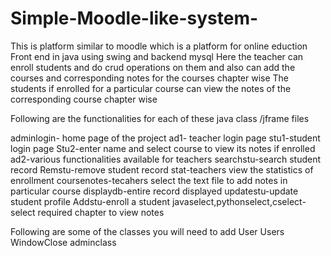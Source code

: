 # Simple-Moodle-like-system-
This is platform similar to moodle which is a platform for online eduction
Front end in java using swing and backend mysql
Here the teacher can enroll students and do crud operations on them and also can add the courses and corresponding notes for the courses chapter wise
The students if enrolled for a particular course can view the notes of the corresponding course chapter wise

Following are the functionalities for each of these java class /jframe files

adminlogin- home page of the project
ad1- teacher login page
stu1-student login page
Stu2-enter name and select course to view its notes if enrolled
ad2-various functionalities available for teachers
searchstu-search student record
Remstu-remove student record
stat-teachers view the statistics of enrollment
coursenotes-tecahers select the text file to add notes in particular course
displaydb-entire record displayed
updatestu-update student profile
Addstu-enroll a student
javaselect,pythonselect,cselect-select required chapter to view notes

Following are some of the classes you will need to add
User
Users
WindowClose
adminclass

